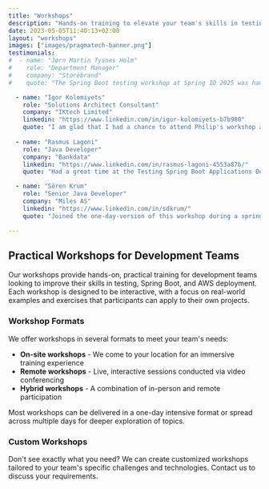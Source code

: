 ```yaml
---
title: "Workshops"
description: "Hands-on training to elevate your team's skills in testing, Spring Boot, and AWS deployment"
date: 2023-05-05T11:40:13+02:00
layout: "workshops"
images: ["images/pragmatech-banner.png"]
testimonials:
#  - name: "Jørn Martin Tysnes Holm"
#    role: "Department Manager"
#    company: "Storebrand"
#    quote: "The Spring Boot testing workshop at Spring IO 2025 was hands-on, focused, and immediately applicable to our daily work. A great blend of practical insights and expert guidance."

  - name: "Igor Kolomiyets"
    role: "Solutions Architect Consultant"
    company: "IKtech Limited"
    linkedin: "https://www.linkedin.com/in/igor-kolomiyets-b7b980"
    quote: "I am glad that I had a chance to attend Philip's workshop at Spring I/O this year.<br><br>The course material is very well structured and caters for wide variety of professionals from beginners to the advanced users of Spring Framework.<br><br>The workshop is centred around hands on lab assignments and the manner Philip presented material lead audience from the theoretical concepts to practical use of these concepts and eventually laid foundation to apply newly obtained knowledge in practice while working on lab assignments."
    
  - name: "Rasmus Lagoni"
    role: "Java Developer"
    company: "Bankdata"
    linkedin: "https://www.linkedin.com/in/rasmus-lagoni-4553a87b/"
    quote: "Had a great time at the Testing Spring Boot Applications Demystified workshop! I learned a ton including new concepts like slice testing and test containers.<br><br>The in-depth explanations helped me finally understand tools I'd used without fully grasping, and I'm walking away with concrete ideas I will implement with my team.<br><br>I also really appreciated the philosophy that testing is not all about achieving a certain coverage threshold, but about having the confidence to release on a Friday afternoon."

  - name: "Sören Krum"
    role: "Senior Java Developer"
    company: "Miles AS"
    linkedin: "https://www.linkedin.com/in/sdkrum/"
    quote: "Joined the one-day-version of this workshop during a spring conference, and I was positively impressed.<br><br>I am doing java development for some 20+ years now, and, yes i knew parts of what was presented already, but still i learned some nice new things, like the nice chaining feature of assertJ, and some pitfalls to avoid."

---
```


## Practical Workshops for Development Teams

Our workshops provide hands-on, practical training for development teams looking to improve their skills in testing, Spring Boot, and AWS deployment. Each workshop is designed to be interactive, with a focus on real-world examples and exercises that participants can apply to their own projects.

### Workshop Formats

We offer workshops in several formats to meet your team's needs:

- **On-site workshops** - We come to your location for an immersive training experience
- **Remote workshops** - Live, interactive sessions conducted via video conferencing
- **Hybrid workshops** - A combination of in-person and remote participation

Most workshops can be delivered in a one-day intensive format or spread across multiple days for deeper exploration of topics.

### Custom Workshops

Don't see exactly what you need? We can create customized workshops tailored to your team's specific challenges and technologies. Contact us to discuss your requirements.
